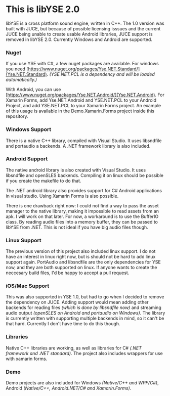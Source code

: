 # This is libYSE 2.0 #

libYSE is a cross platform sound engine, written in C++. The 1.0 version was built with JUCE, but because of possible licensing isssues and the current JUCE being unable to create usable Android libraries, JUCE support is removed in libYSE 2.0. Currently Windows and Android are supported. 

### Nuget ###
If you use YSE with C#, a few nuget packages are available. For windows you need [https://www.nuget.org/packages/Yse.NET.Standard/](Yse.NET.Standard). _(YSE.NET.PCL is a dependency and will be loaded automatically.)_

With Android, you can use [https://www.nuget.org/packages/Yse.NET.Android/](Yse.NET.Android).
For Xamarin Forms, add Yse.NET.Android and YSE.NET.PCL to your Android Project, and add YSE.NET.PCL to your Xamarin Forms project. An example of this usage is available in the Demo.Xamarin.Forms project inside this repository.

### Windows Support ###
There is a native C++ library, compiled with Visual Studio. It uses libsndfile and portaudio a backends.
A .NET framework library is also included.

### Android Support ###
The native android library is also created with Visual Studio. It uses libsndfile and openSLES backends. Compiling it on linux should be possible if you create the makefile to do that. 

The .NET android library also provides support for C# Android applications in visual studio. Using Xamarin Forms is also possible.

There is one drawback right now: I could not find a way to pass the asset manager to the native library, making it impossible to read assets from an apk. I will work on that later. For now, a workaround is to use the BufferIO class. By reading audio files into a memory buffer, they can be passed to libYSE from .NET. This is not ideal if you have big audio files though.

### Linux Support ###
The previous version of this project also included linux support. I do not have an interest in linux right now, but is should not be hard to add linux support again. PortAudio and libsndfile are the only dependencies for YSE now, and they are both supported on linux. If anyone wants to create the neccesary build files, I'd be happy to accept a pull request.

### iOS/Mac Support ###
This was also supported in YSE 1.0, but had to go when I decided to remove the dependency on JUCE. Adding support would mean adding other backends for reading files _(which is done by libsndfile now)_ and streaming audio output _(openSLES on Android and portaudio on Windows)_. The library is currently written with supporting multiple backends in mind, so it can't be that hard. Currently I don't have time to do this though.

### Libraries ###
Native C++ libraries are working, as well as libraries for C# _(.NET framework and .NET standard)_. The project also includes wrappers for use with xamarin forms.

### Demo ###
Demo projects are also included for Windows _(Native/C++ and WPF/C#)_, Android _(Native/C++, Android.NET/C# and Xamarin.Forms)_. 


